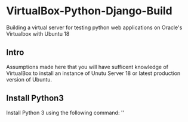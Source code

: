 # VirtualBox-Python-Django-Build
Building a virtual server for testing python web applications on Oracle's Virtualbox with Ubuntu 18
## Intro
Assumptions made here that you will have sufficent knowledge of VirtualBox to install an instance of Unutu Server 18 or latest production version of Ubuntu.
## Install Python3
Install Python 3 using the following command:
''
